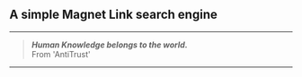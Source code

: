 ## A simple Magnet Link search engine

---
> ***Human Knowledge belongs to the world.*** <br> From 'AntiTrust'

---
 
